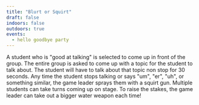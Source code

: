 ```yaml
---
title: "Blurt or Squirt"
draft: false
indoors: false
outdoors: true
events:
  - hello goodbye party
---
```


A student who is "good at talking" is selected to come up in front of the group. The entire group is asked to come up with a topic for the student to talk about. The student will have to talk about that topic non stop for 30 seconds. Any time the student stops talking or says "um", "er", "uh", or something similar, the game leader sprays them with a squirt gun. Multiple students can take turns coming up on stage. To raise the stakes, the game leader can take out a bigger water weapon each time!
